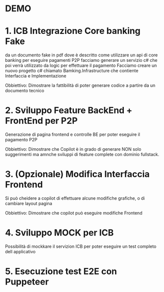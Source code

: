 # DEMO

# 1. ICB Integrazione Core banking Fake
da un documento fake in pdf dove è descritto come utilizzare un api di core banking per eseguire pagamenti P2P
facciamo generare un servizio c# che poi verrà utilizzato da logic per effettuare il pagamento
Facciamo creare un nuovo progetto c# chiamato Bamking.Infrastructure che contiente Interfaccia e Implementazione

Obbiettivo: Dimostrare la fattibilità di poter generare codice a partire da un documento tecnico

# 2. Sviluppo Feature BackEnd + FrontEnd per P2P
Generazione di pagina frontend e controlle BE per poter eseguire il pagamento P2P

Obbiettivo: Dimostrare che Copilot è in grado di generare NON solo suggerimenti ma amnche sviluppi di feature complete con dominio fullstack.

# 3. (Opzionale) Modifica Interfaccia Frontend
Si può cheidere a copilot di effettuare alcune modifiche grafiche, o di cambiare layout pagina

Obbiettivo: Dimostrare che copilot può eseguire modifiche Frontend


# 4. Sviluppo MOCK per ICB
Possibilità di mockkare il servizion ICB per poter eseguire un test completo dell applicativo

# 5. Esecuzione test E2E con Puppeteer 
